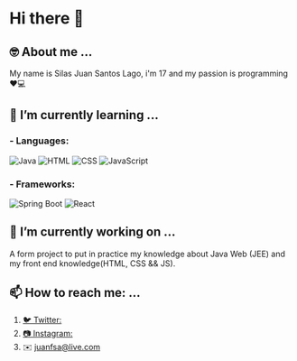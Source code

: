 # Hi there 👋

## 🤓 About me ...

  My name is Silas Juan Santos Lago, i'm 17 and my passion is programming ❤️💻


## 🌱 I’m currently learning ...
### - Languages:
  ![Java](https://img.icons8.com/color/48/000000/java-coffee-cup-logo--v2.png)
  ![HTML](https://img.icons8.com/color/48/000000/html-5--v1.png)
  ![CSS](https://img.icons8.com/color/48/000000/css3.png)
  ![JavaScript](https://img.icons8.com/color/48/000000/javascript--v1.png)
### - Frameworks:
  ![Spring Boot](https://img.icons8.com/color/48/000000/spring-logo.png)
  ![React](https://img.icons8.com/office/48/000000/react.png)

## 🔭 I’m currently working on ...

  A form project to put in practice my knowledge about Java Web (JEE) and my front end knowledge(HTML, CSS && JS).

## 📫 How to reach me: ...
  1. [🐦 Twitter:](https://twitter.com/SilasDogoso)
  2. [📷 Instagram:](https://www.instagram.com/silasdogoso/)
  3. ✉️ juanfsa@live.com
